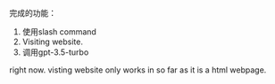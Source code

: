 完成的功能：
1. 使用slash command
2. Visiting website.
3. 调用gpt-3.5-turbo


right now. visting website only works in so far as it is a html webpage.